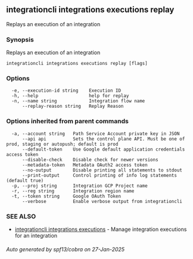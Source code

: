 ## integrationcli integrations executions replay

Replays an execution of an integration

### Synopsis

Replays an execution of an integration

```
integrationcli integrations executions replay [flags]
```

### Options

```
  -e, --execution-id string    Execution ID
  -h, --help                   help for replay
  -n, --name string            Integration flow name
      --replay-reason string   Replay Reason
```

### Options inherited from parent commands

```
  -a, --account string   Path Service Account private key in JSON
      --api api          Sets the control plane API. Must be one of prod, staging or autopush; default is prod
      --default-token    Use Google default application credentials access token
      --disable-check    Disable check for newer versions
      --metadata-token   Metadata OAuth2 access token
      --no-output        Disable printing all statements to stdout
      --print-output     Control printing of info log statements (default true)
  -p, --proj string      Integration GCP Project name
  -r, --reg string       Integration region name
  -t, --token string     Google OAuth Token
      --verbose          Enable verbose output from integrationcli
```

### SEE ALSO

* [integrationcli integrations executions](integrationcli_integrations_executions.md)	 - Manage integration executions for an integration

###### Auto generated by spf13/cobra on 27-Jan-2025
